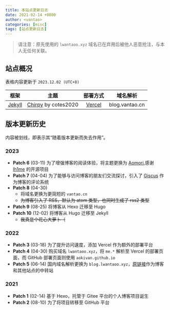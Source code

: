 ```yaml
---
title: 本站点更新日志
date: 2021-02-14 +0800
author: <vantao>
categories: [misc]
tags: [站点更新日志]
---
```


> 请注意：原先使用的 `lwantaoo.xyz` 域名已在弃用后被他人恶意抢注，与本人无任何关联。

## 站点概况

表格内容更新于 `2023.12.02 (UTC+8)`

|框架|主题|部署方式|域名解析|
|:--:|:--:|:--:|:--:|
|[Jekyll](https://jekyllrb.com/)|[Chirpy](https://github.com/cotes2020/jekyll-theme-chirpy) by cotes2020|[Vercel](https://vercel.com/)|blog.vantao.cn|

## 版本更新历史

内容被划线，即表示其“随着版本更新而失去作用”。

### 2023

- **Patch 6** (03-11) 为了增强博客的阅读体验，将主题更换为 [Aomori](https://github.com/lh1me/hexo-theme-aomori),感谢 [lh1me](https://github.com/lh1me) 的开源项目
- **Patch 7** (04-04) 为了能够与访问博客的朋友们交流探讨，引入了 [Giscus](https://giscus.app/zh-CN) 作为博客的评论系统
- **Patch 8** (04-30)
  - 将域名更换为更简短的 `vantao.cn`
  - ~~为博客引入了 RSS，默认为 atom 类型，也同时生成了 rss2 类型~~
- **Patch 9** (08-25) 将博客从 Hexo 迁移至 Hugo
- **Patch 10** (12-02) 将博客从 Hugo 迁移至 Jekyll
  - ~~我真是个花心大萝卜（~~

### 2022

- **Patch 3** (03-18) 为了提升访问速度，添加 Vercel 作为额外的部署平台
- **Patch 4** (04-30) 购买域名 `lwantaoo.xyz`，将 `me.*` 解析至 Vercel 的部署页面，而 GitHub 部署页面则使用 `aokivan.github.io`
- **Patch 5** (06-14) 国内域名解析更换为 `blog.lwantaoo.xyz`，[原链接](https://me.lwantaoo.xyz)作为博客和其他站点的中转站

### 2021

- **Patch 1** (02-14) 基于 Hexo，托管于 Gitee 平台的个人博客项目诞生
- **Patch 2** (08-10) 为了将项目转移至 GitHub 平台

